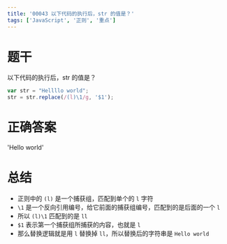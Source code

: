 ```yaml
---
title: '00043 以下代码的执行后，str 的值是？'
tags: ['JavaScript', '正则', '重点']
---
```


# 题干

以下代码的执行后，str 的值是？

```js
var str = "Hellllo world";
str = str.replace(/(l)\1/g, '$1');
```

# 正确答案

'Hello world'

# 总结

- 正则中的 `(l)` 是一个捕获组，匹配到单个的 `l` 字符
- `\1` 是一个反向引用编号，给它前面的捕获组编号，匹配到的是后面的一个 `l`
- 所以 `(l)\1` 匹配到的是 `ll`
- `$1` 表示第一个捕获组所捕获的内容，也就是 `l`
- 那么替换逻辑就是用 `l` 替换掉 `ll`，所以替换后的字符串是 `Hello world`

<script>
  let str = "Hellllo world";
  str = str.replace(/(l)\1/g, '$1');
  console.log(str)
</script>